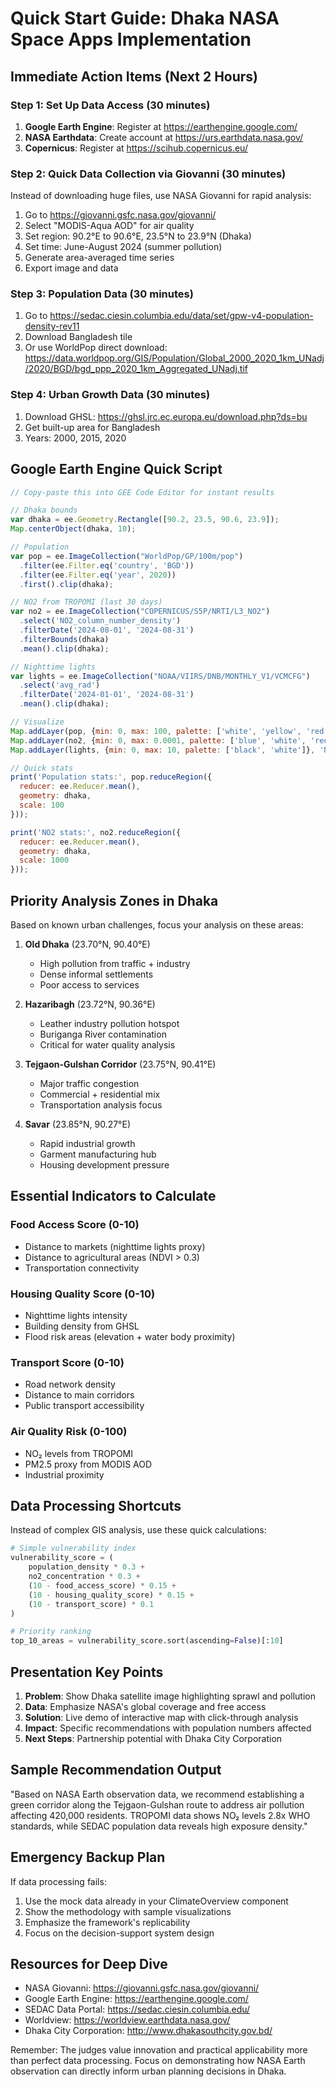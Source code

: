 # Quick Start Guide: Dhaka NASA Space Apps Implementation

## Immediate Action Items (Next 2 Hours)

### Step 1: Set Up Data Access (30 minutes)
1. **Google Earth Engine**: Register at https://earthengine.google.com/
2. **NASA Earthdata**: Create account at https://urs.earthdata.nasa.gov/
3. **Copernicus**: Register at https://scihub.copernicus.eu/

### Step 2: Quick Data Collection via Giovanni (30 minutes)
Instead of downloading huge files, use NASA Giovanni for rapid analysis:

1. Go to https://giovanni.gsfc.nasa.gov/giovanni/
2. Select "MODIS-Aqua AOD" for air quality
3. Set region: 90.2°E to 90.6°E, 23.5°N to 23.9°N (Dhaka)
4. Set time: June-August 2024 (summer pollution)
5. Generate area-averaged time series
6. Export image and data

### Step 3: Population Data (30 minutes)
1. Go to https://sedac.ciesin.columbia.edu/data/set/gpw-v4-population-density-rev11
2. Download Bangladesh tile
3. Or use WorldPop direct download: https://data.worldpop.org/GIS/Population/Global_2000_2020_1km_UNadj/2020/BGD/bgd_ppp_2020_1km_Aggregated_UNadj.tif

### Step 4: Urban Growth Data (30 minutes)
1. Download GHSL: https://ghsl.jrc.ec.europa.eu/download.php?ds=bu
2. Get built-up area for Bangladesh
3. Years: 2000, 2015, 2020

## Google Earth Engine Quick Script

```javascript
// Copy-paste this into GEE Code Editor for instant results

// Dhaka bounds
var dhaka = ee.Geometry.Rectangle([90.2, 23.5, 90.6, 23.9]);
Map.centerObject(dhaka, 10);

// Population
var pop = ee.ImageCollection("WorldPop/GP/100m/pop")
  .filter(ee.Filter.eq('country', 'BGD'))
  .filter(ee.Filter.eq('year', 2020))
  .first().clip(dhaka);

// NO2 from TROPOMI (last 30 days)
var no2 = ee.ImageCollection("COPERNICUS/S5P/NRTI/L3_NO2")
  .select('NO2_column_number_density')
  .filterDate('2024-08-01', '2024-08-31')
  .filterBounds(dhaka)
  .mean().clip(dhaka);

// Nighttime lights
var lights = ee.ImageCollection("NOAA/VIIRS/DNB/MONTHLY_V1/VCMCFG")
  .select('avg_rad')
  .filterDate('2024-01-01', '2024-08-31')
  .mean().clip(dhaka);

// Visualize
Map.addLayer(pop, {min: 0, max: 100, palette: ['white', 'yellow', 'red']}, 'Population');
Map.addLayer(no2, {min: 0, max: 0.0001, palette: ['blue', 'white', 'red']}, 'NO2');
Map.addLayer(lights, {min: 0, max: 10, palette: ['black', 'white']}, 'Nightlights');

// Quick stats
print('Population stats:', pop.reduceRegion({
  reducer: ee.Reducer.mean(),
  geometry: dhaka,
  scale: 100
}));

print('NO2 stats:', no2.reduceRegion({
  reducer: ee.Reducer.mean(),
  geometry: dhaka,
  scale: 1000
}));
```

## Priority Analysis Zones in Dhaka

Based on known urban challenges, focus your analysis on these areas:

1. **Old Dhaka** (23.70°N, 90.40°E)
   - High pollution from traffic + industry
   - Dense informal settlements
   - Poor access to services

2. **Hazaribagh** (23.72°N, 90.36°E)
   - Leather industry pollution hotspot
   - Buriganga River contamination
   - Critical for water quality analysis

3. **Tejgaon-Gulshan Corridor** (23.75°N, 90.41°E)
   - Major traffic congestion
   - Commercial + residential mix
   - Transportation analysis focus

4. **Savar** (23.85°N, 90.27°E)
   - Rapid industrial growth
   - Garment manufacturing hub
   - Housing development pressure

## Essential Indicators to Calculate

### Food Access Score (0-10)
- Distance to markets (nighttime lights proxy)
- Distance to agricultural areas (NDVI > 0.3)
- Transportation connectivity

### Housing Quality Score (0-10)
- Nighttime lights intensity
- Building density from GHSL
- Flood risk areas (elevation + water body proximity)

### Transport Score (0-10)
- Road network density
- Distance to main corridors
- Public transport accessibility

### Air Quality Risk (0-100)
- NO₂ levels from TROPOMI
- PM2.5 proxy from MODIS AOD
- Industrial proximity

## Data Processing Shortcuts

Instead of complex GIS analysis, use these quick calculations:

```python
# Simple vulnerability index
vulnerability_score = (
    population_density * 0.3 +
    no2_concentration * 0.3 +
    (10 - food_access_score) * 0.15 +
    (10 - housing_quality_score) * 0.15 +
    (10 - transport_score) * 0.1
)

# Priority ranking
top_10_areas = vulnerability_score.sort(ascending=False)[:10]
```

## Presentation Key Points

1. **Problem**: Show Dhaka satellite image highlighting sprawl and pollution
2. **Data**: Emphasize NASA's global coverage and free access
3. **Solution**: Live demo of interactive map with click-through analysis
4. **Impact**: Specific recommendations with population numbers affected
5. **Next Steps**: Partnership potential with Dhaka City Corporation

## Sample Recommendation Output

"Based on NASA Earth observation data, we recommend establishing a green corridor along the Tejgaon-Gulshan route to address air pollution affecting 420,000 residents. TROPOMI data shows NO₂ levels 2.8x WHO standards, while SEDAC population data reveals high exposure density."

## Emergency Backup Plan

If data processing fails:
1. Use the mock data already in your ClimateOverview component
2. Show the methodology with sample visualizations
3. Emphasize the framework's replicability
4. Focus on the decision-support system design

## Resources for Deep Dive

- NASA Giovanni: https://giovanni.gsfc.nasa.gov/giovanni/
- Google Earth Engine: https://earthengine.google.com/
- SEDAC Data Portal: https://sedac.ciesin.columbia.edu/
- Worldview: https://worldview.earthdata.nasa.gov/
- Dhaka City Corporation: http://www.dhakasouthcity.gov.bd/

Remember: The judges value innovation and practical applicability more than perfect data processing. Focus on demonstrating how NASA Earth observation can directly inform urban planning decisions in Dhaka.
